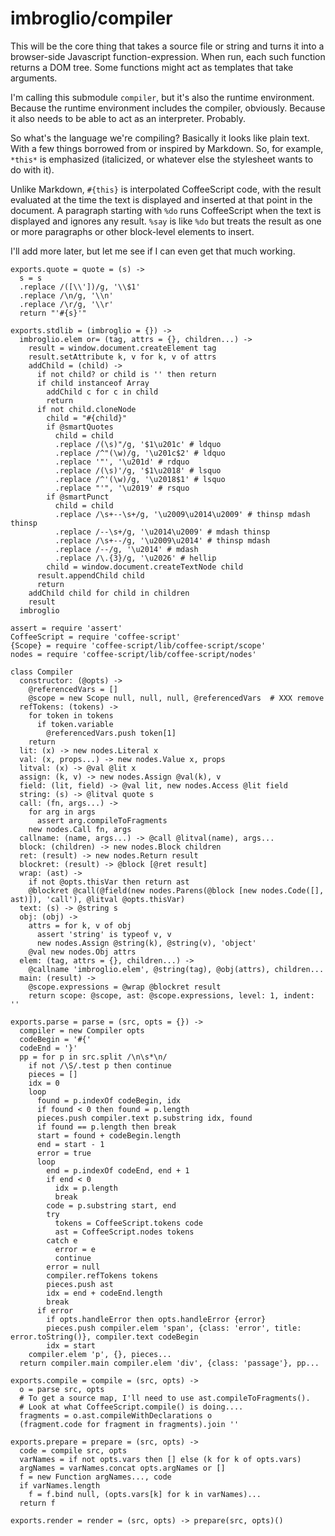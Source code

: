 # imbroglio/compiler

This will be the core thing that takes a source file or string and
turns it into a browser-side Javascript function-expression.  When
run, each such function returns a DOM tree.  Some functions might
act as templates that take arguments.

I'm calling this submodule `compiler`, but it's also the runtime
environment.  Because the runtime environment includes the compiler,
obviously.  Because it also needs to be able to act as an interpreter.
Probably.

So what's the language we're compiling?  Basically it looks like
plain text.  With a few things borrowed from or inspired by Markdown.
So, for example, `*this*` is emphasized (italicized, or whatever
else the stylesheet wants to do with it).

Unlike Markdown, `#{this}` is interpolated CoffeeScript code, with
the result evaluated at the time the text is displayed and inserted
at that point in the document.  A paragraph starting with `%do`
runs CoffeeScript when the text is displayed and ignores any result.
`%say` is like `%do` but treats the result as one or more paragraphs
or other block-level elements to insert.

I'll add more later, but let me see if I can even get that much
working.

    exports.quote = quote = (s) ->
      s = s
      .replace /([\\'])/g, '\\$1'
      .replace /\n/g, '\\n'
      .replace /\r/g, '\\r'
      return "'#{s}'"

    exports.stdlib = (imbroglio = {}) ->
      imbroglio.elem or= (tag, attrs = {}, children...) ->
        result = window.document.createElement tag
        result.setAttribute k, v for k, v of attrs
        addChild = (child) ->
          if not child? or child is '' then return
          if child instanceof Array
            addChild c for c in child
            return
          if not child.cloneNode
            child = "#{child}"
            if @smartQuotes
              child = child
              .replace /(\s)"/g, '$1\u201c' # ldquo
              .replace /^"(\w)/g, '\u201c$2' # ldquo
              .replace '"', '\u201d' # rdquo
              .replace /(\s)'/g, '$1\u2018' # lsquo
              .replace /^'(\w)/g, '\u2018$1' # lsquo
              .replace "'", '\u2019' # rsquo
            if @smartPunct
              child = child
              .replace /\s+--\s+/g, '\u2009\u2014\u2009' # thinsp mdash thinsp
              .replace /--\s+/g, '\u2014\u2009' # mdash thinsp
              .replace /\s+--/g, '\u2009\u2014' # thinsp mdash
              .replace /--/g, '\u2014' # mdash
              .replace /\.{3}/g, '\u2026' # hellip
            child = window.document.createTextNode child
          result.appendChild child
          return
        addChild child for child in children
        result
      imbroglio

    assert = require 'assert'
    CoffeeScript = require 'coffee-script'
    {Scope} = require 'coffee-script/lib/coffee-script/scope'
    nodes = require 'coffee-script/lib/coffee-script/nodes'

    class Compiler
      constructor: (@opts) ->
        @referencedVars = []
        @scope = new Scope null, null, null, @referencedVars  # XXX remove
      refTokens: (tokens) ->
        for token in tokens
          if token.variable
            @referencedVars.push token[1]
        return
      lit: (x) -> new nodes.Literal x
      val: (x, props...) -> new nodes.Value x, props
      litval: (x) -> @val @lit x
      assign: (k, v) -> new nodes.Assign @val(k), v
      field: (lit, field) -> @val lit, new nodes.Access @lit field
      string: (s) -> @litval quote s
      call: (fn, args...) ->
        for arg in args
          assert arg.compileToFragments
        new nodes.Call fn, args
      callname: (name, args...) -> @call @litval(name), args...
      block: (children) -> new nodes.Block children
      ret: (result) -> new nodes.Return result
      blockret: (result) -> @block [@ret result]
      wrap: (ast) ->
        if not @opts.thisVar then return ast
        @blockret @call(@field(new nodes.Parens(@block [new nodes.Code([], ast)]), 'call'), @litval @opts.thisVar)
      text: (s) -> @string s
      obj: (obj) ->
        attrs = for k, v of obj
          assert 'string' is typeof v, v
          new nodes.Assign @string(k), @string(v), 'object'
        @val new nodes.Obj attrs
      elem: (tag, attrs = {}, children...) ->
        @callname 'imbroglio.elem', @string(tag), @obj(attrs), children...
      main: (result) ->
        @scope.expressions = @wrap @blockret result
        return scope: @scope, ast: @scope.expressions, level: 1, indent: ''

    exports.parse = parse = (src, opts = {}) ->
      compiler = new Compiler opts
      codeBegin = '#{'
      codeEnd = '}'
      pp = for p in src.split /\n\s*\n/
        if not /\S/.test p then continue
        pieces = []
        idx = 0
        loop
          found = p.indexOf codeBegin, idx
          if found < 0 then found = p.length
          pieces.push compiler.text p.substring idx, found
          if found == p.length then break
          start = found + codeBegin.length
          end = start - 1
          error = true
          loop
            end = p.indexOf codeEnd, end + 1
            if end < 0
              idx = p.length
              break
            code = p.substring start, end
            try
              tokens = CoffeeScript.tokens code
              ast = CoffeeScript.nodes tokens
            catch e
              error = e
              continue
            error = null
            compiler.refTokens tokens
            pieces.push ast
            idx = end + codeEnd.length
            break
          if error
            if opts.handleError then opts.handleError {error}
            pieces.push compiler.elem 'span', {class: 'error', title: error.toString()}, compiler.text codeBegin
            idx = start
        compiler.elem 'p', {}, pieces...
      return compiler.main compiler.elem 'div', {class: 'passage'}, pp...

    exports.compile = compile = (src, opts) ->
      o = parse src, opts
      # To get a source map, I'll need to use ast.compileToFragments().
      # Look at what CoffeeScript.compile() is doing....
      fragments = o.ast.compileWithDeclarations o
      (fragment.code for fragment in fragments).join ''

    exports.prepare = prepare = (src, opts) ->
      code = compile src, opts
      varNames = if not opts.vars then [] else (k for k of opts.vars)
      argNames = varNames.concat opts.argNames or []
      f = new Function argNames..., code
      if varNames.length
        f = f.bind null, (opts.vars[k] for k in varNames)...
      return f

    exports.render = render = (src, opts) -> prepare(src, opts)()

